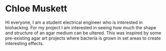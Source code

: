 # Chloe Muskett

Hi everyone, I am a student electrical engineer who is interested in biohacking.
For my project I am interested in seeing how much the shape and structure of an agar medium can be ultered. This was inspired by some pre-existing agar art projects where bacteria is grown in set areas to create interesting effects. 
